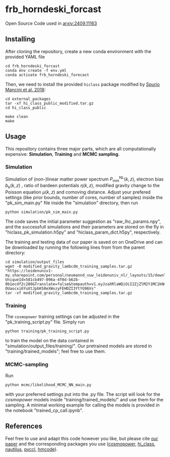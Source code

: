 # frb_horndeski_forcast
Open Source Code used in [arxiv:2409.11163](https://arxiv.org/abs/2409.11163)

## Installing
After cloning the repository, create a new conda environment with the provided YAML file

    cd frb_horndeski_forcast
    conda env create -f env.yml 
    conda activate frb_horndeski_forecast

Then, we need to install the provided $\texttt{hiclass}$ package modified by [Spurio Mancini et al. 2018](https://academic.oup.com/mnras/article/480/3/3725/5063592):

    cd external_packages
    tar -xf hi_class_public_modified.tar.gz
    cd hi_class_public
    
    make clean
    make

## Usage
This repository contains three major parts, which are all computationally expensive: **Simulation**, **Training** and **MCMC sampling**.

### Simulation
Simulation of (non-)linear matter power spectrum $P_{\mathrm{mm}}^{\mathrm{NL}}(k,z)$, electron bias $b_\mathrm{e}(k,z)$ , ratio of bardeen potentials $\eta(k,z)$, modified gravity change to the Poisson equation $\mu(k,z)$ and comoving distance. Adjust your prefered settings (like prior bounds, number of cores, number of samples) inside the "pk_sim_main.py" file inside the "simulation" directory, then run

    python simulation/pk_sim_main.py
The code saves the initial parameter suggestion as "raw_lhc_params.npy", and the successfull simulations and their parameters are stored on the fly in "hiclass_pk_simulation.h5py" and "hiclass_param_dict.h5py", respectively.

The training and testing data of our paper is saved on on OneDrive and can be downloaded by running the following lines from from the parent directory:

    cd simulation/output_files
    wget -O modified_gravity_lambcdm_training_samples.tar.gz "https://leidenuniv1-my.sharepoint.com/personal/neumannd_vuw_leidenuniv_nl/_layouts/15/download.aspx?UniqueId=581cb497-096a-4f0d-b62b-0b1ecdf2c280&Translate=false&tempauth=v1.eyJzaXRlaWQiOiI2ZjZlM2Y1MC1kNmVhLTQwNjQtOTQwZS1hN2Q1MDQwNWZhMzkiLCJhdWQiOiIwMDAwMDAwMy0wMDAwLTBmZjEtY2UwMC0wMDAwMDAwMDAwMDAvbGVpZGVudW5pdjEtbXkuc2hhcmVwb2ludC5jb21AY2EyYTdmNzYtZGJkNy00ZWMwLTkxMDgtNmIzZDUyNGZiN2M4IiwiZXhwIjoiMTcyNTk3NzM5NSJ9.CgoKBHNuaWQSAjQzEgsIoKmo2vzoqD0QBRomMjAwMToxYzAwOjMzOTplNDAwOmMxNzg6MTQzNzoyOGU4OjlhYjAiFG1pY3Jvc29mdC5zaGFyZXBvaW50KixUSk1telZxckhqWGwxOGxNUk80b2JMSG5SVlNKR1YxbFRWZE9BZ2dwRGIwPTChATgBQhChTuOul6AAkNnc941zqmoCShBoYXNoZWRwcm9vZnRva2VuUghbImttc2kiXWIEdHJ1ZWokMTQwZmVmMTctNDdkOS00MWI0LTgzZTctMzlmMWRjMWI1NzJhcikwaC5mfG1lbWJlcnNoaXB8MTAwMzIwMDM2Mjc5MDZmM0BsaXZlLmNvbXoBMMIBKjAjLmZ8bWVtYmVyc2hpcHxuZXVtYW5uZEB2dXcubGVpZGVudW5pdi5ubMgBAQ.o2b-OUaocxi6YuXtJpbKS0eXWxzyFEHDZI3YtYG96Vs"
    tar -xf modified_gravity_lambcdm_training_samples.tar.gz

### Training
The $\texttt{cosmopower}$ training settings can be adjusted in the "pk_training_script.py" file. Simply run

    python training/pk_training_script.py
to train the model on the data contained in "simulation/output_files/training/". Our pretrained models are stored in "training/trained_models"; feel free to use them.

### MCMC-sampling
Run

    python mcmc/likelihood_MCMC_NN_main.py

with your preferred settings put into the .py file. The script will look for the *cosmopower* models inside "training/trained_models/" and use them for the sampling. A minimal working example for calling the models is provided in the notebook "trained_cp_call.ipynb".


## References

Feel free to use and adapt this code however you like, but please cite [our paper](https://arxiv.org/abs/2409.11163) and the corresponding packages you use ([cosmopower](https://github.com/alessiospuriomancini/cosmopower), [hi_class](https://github.com/miguelzuma/hi_class_public), [nautilus](https://github.com/johannesulf/nautilus), [pyccl](https://github.com/LSSTDESC/CCL), [hmcode](https://github.com/alexander-mead/HMcode)).
